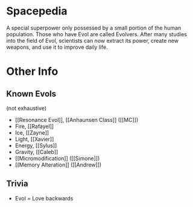 # Spacepedia
A special superpower only possessed by a small portion of the human population. Those who have Evol are called Evolvers. After many studies into the field of Evol, scientists can now extract its power, create new weapons, and use it to improve daily life.

# Other Info

## Known Evols
(not exhaustive)

* [[Resonance Evol]], [[Anhaunsen Class]] ([[MC]])
* Fire, [[Rafayel]]
* Ice, [[Zayne]]
* Light, [[Xavier]]
* Energy, [[Sylus]]
* Gravity, [[Caleb]]
* [[Micromodification]] ([[Simone]])
* [[Memory Alteration]] ([[Andrew]])
## Trivia
* Evol = Love backwards